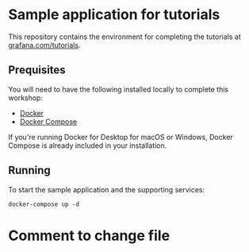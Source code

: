 # Sample application for tutorials

This repository contains the environment for completing the tutorials at [grafana.com/tutorials](https://grafana.com/tutorials).

## Prequisites

You will need to have the following installed locally to complete this workshop:

- [Docker](https://docs.docker.com/install/)
- [Docker Compose](https://docs.docker.com/compose/install/)

If you're running Docker for Desktop for macOS or Windows, Docker Compose is already included in your installation.

## Running

To start the sample application and the supporting services:

```
docker-compose up -d
```
# Comment to change file